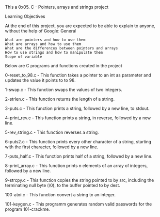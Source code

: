 This a 0x05. C - Pointers, arrays and strings project

Learning Objectives

At the end of this project, you are expected to be able to explain to anyone, without the help of Google:
General

    What are pointers and how to use them
    What are arrays and how to use them
    What are the differences between pointers and arrays
    How to use strings and how to manipulate them
    Scope of variable

Below are C programs and functions created in the project

0-reset_to_98.c - This function takes a pointer to an int as parameter and updates the value it points to to 98.

1-swap.c - This function swaps the values of two integers.

2-strlen.c - This function returns the length of a string.

3-puts.c - This function prints a string, followed by a new line, to stdout.

4-print_rev.c - This function prints a string, in reverse, followed by a new line.

5-rev_string.c - This function reverses a string. 

6-puts2.c - This function prints every other character of a string, starting with the first character, followed by a new line.

7-puts_half.c - This function prints half of a string, followed by a new line.

8-print_array.c - This function  prints n elements of an array of integers, followed by a new line.

9-strcpy.c - This function copies the string pointed to by src, including the terminating null byte (\0), to the buffer pointed to by dest.

100-atoi.c - This function convert a string to an integer.

101-keygen.c - This programm generates random valid passwords for the program 101-crackme.

